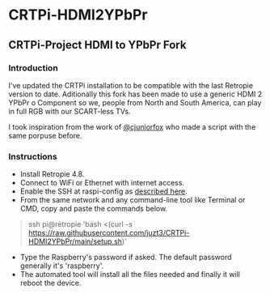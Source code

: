 # CRTPi-HDMI2YPbPr

 ## CRTPi-Project HDMI to YPbPr Fork

 ### Introduction
 I've updated the CRTPi installation to be compatible with the last Retropie version to date. Aditionally this fork has been made to use a generic HDMI 2 YPbPr o Component so we, people from North and South America, can play in full RGB with our SCART-less TVs.

 I took inspiration from the work of [@cjuniorfox](https://github.com/cjuniorfox) who made a script with the same porpuse before.

### Instructions

* Install Retropie 4.8.
* Connect to WiFi or Ethernet with internet access.
* Enable the SSH at raspi-config as [described here](https://retropie.org.uk/docs/SSH/).
* From the same network and any command-line tool like Terminal or CMD, copy and paste the commands below.
> ssh pi@retropie 'bash <(curl -s https://raw.githubusercontent.com/juzt3/CRTPi-HDMI2YPbPr/main/setup.sh)'
* Type the Raspberry's password if asked. The default password generally it's 'raspberry'.
* The automated tool will install all the files needed and finally it will reboot the device.
